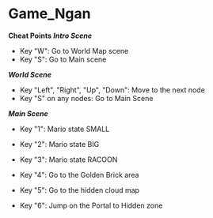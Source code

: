 # Game_Ngan
**Cheat Points**
***Intro Scene***
* Key "W": Go to World Map scene
* Key "S": Go to Main scene

***World Scene***
* Key "Left", "Right", "Up", "Down": Move to the next node
* Key "S" on any nodes: Go to Main Scene

***Main Scene***
* Key "1": Mario state SMALL
* Key "2": Mario state BIG
* Key "3": Mario state RACOON

* Key "4": Go to the Golden Brick area
* Key "5": Go to the hidden cloud map
* Key "6": Jump on the Portal to Hidden zone
